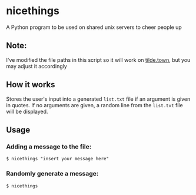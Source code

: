 # nicethings
A Python program to be used on shared unix servers to cheer people up

## Note: 
I've modified the file paths in this script so it will work on [tilde.town](https://tilde.town), but you may adjust it accordingly

## How it works
Stores the user's input into a generated `list.txt` file if an argument is given in quotes. If no arguments are given, a random line from the `list.txt` file will be displayed.

## Usage
### Adding a message to the file:
`$ nicethings "insert your message here"`
### Randomly generate a message:
`$ nicethings`
